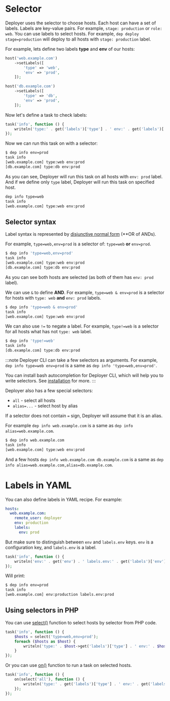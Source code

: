 # Selector

Deployer uses the selector to choose hosts. Each host can have a set of labels. 
Labels are key-value pairs. For example, `stage: production` or `role: web`. 
You can use labels to select hosts. For example, `dep deploy stage=production` 
will deploy to all hosts with `stage: production` label.

For example, lets define two labels **type** and **env** of our hosts:

```php
host('web.example.com')
    ->setLabels([
        'type' => 'web',
        'env' => 'prod',
    ]);

host('db.example.com')
    ->setLabels([
        'type' => 'db',
        'env' => 'prod',
    ]);
```

Now let's define a task to check labels:

```php
task('info', function () {
    writeln('type:' . get('labels')['type'] . ' env:' . get('labels')['env']);
});
```

Now we can run this task on with a selector:

```bash
$ dep info env=prod
task info
[web.example.com] type:web env:prod
[db.example.com] type:db env:prod
```

As you can see, Deployer will run this task on all hosts with `env: prod` label.
And if we define only `type` label, Deployer will run this task on specified host.

```bash
dep info type=web
task info
[web.example.com] type:web env:prod
```

## Selector syntax

Label syntax is represented by [disjunctive normal form](https://en.wikipedia.org/wiki/Disjunctive_normal_form) 
(**OR of ANDs).

For example, `type=web,env=prod` is a selector of: `type=web` **or** `env=prod`.

```bash
$ dep info 'type=web,env=prod'
task info
[web.example.com] type:web env:prod
[db.example.com] type:db env:prod
```

As you can see both hosts are selected (as both of them has `env: prod` label).

We can use `&` to define **AND**. For example, `type=web & env=prod` is a selector
for hosts with `type: web` **and** `env: prod` labels.

```bash
$ dep info 'type=web & env=prod'
task info
[web.example.com] type:web env:prod
```

We can also use `!=` to negate a label. For example, `type!=web` is a selector for
all hosts what has not `type: web` label.

```bash
$ dep info 'type!=web'
task info
[db.example.com] type:db env:prod
```

:::note 
Deployer CLI can take a few selectors as arguments. For example, 
`dep info type=web env=prod` is a same as `dep info 'type=web,env=prod'`.

You can install bash autocompletion for Deployer CLI, which will help you to
write selectors. See [installation](installation.md) for more.
:::

Deployer also has a few special selectors:

- `all` - select all hosts
- `alias=...` - select host by alias

If a selector does not contain `=` sign, Deployer will assume that it is an alias.

For example `dep info web.example.com` is a same as `dep info alias=web.example.com`.

```bash
$ dep info web.example.com
task info
[web.example.com] type:web env:prod
```

And a few hosts `dep info web.example.com db.example.com` is a same as 
`dep info alias=web.example.com,alias=db.example.com`.

# Labels in YAML

You can also define labels in YAML recipe. For example:

```yaml
hosts:
  web.example.com:
    remote_user: deployer
    env: production
    labels:
      env: prod
```

But make sure to distinguish between `env` and `labels.env` keys. 
`env` is a configuration key, and `labels.env` is a label.

```php
task('info', function () {
    writeln('env:' . get('env') . ' labels.env:' . get('labels')['env']);
});
```

Will print:

```bash
$ dep info env=prod
task info
[web.example.com] env:production labels.env:prod
```

## Using selectors in PHP

You can use [select()](api.md#select) function to select hosts by selector from PHP code.

```php
task('info', function () {
    $hosts = select('type=web,env=prod');
    foreach ($hosts as $host) {
        writeln('type:' . $host->get('labels')['type'] . ' env:' . $host->get('labels')['env']);
    }
});
```

Or you can use [on()](api.md#on) function to run a task on selected hosts.

```php
task('info', function () {
    on(select('all'), function () {
        writeln('type:' . get('labels')['type'] . ' env:' . get('labels')['env']);
    });
});
```
